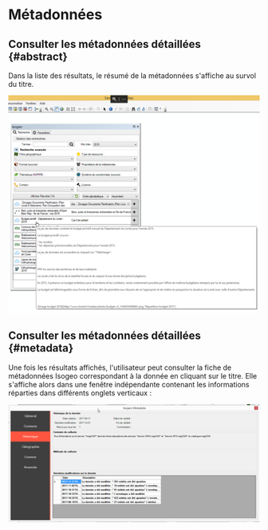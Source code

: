 # Métadonnées

## Consulter les métadonnées détaillées {#abstract}

Dans la liste des résultats, le résumé de la métadonnées s'affiche au survol du titre.

![](../../assets/plugin_ArcMap_result_tooltip_abstract_FR.png)

## Consulter les métadonnées détaillées {#metadata}

Une fois les résultats affichés, l'utilisateur peut consulter la fiche de métadonnées Isogeo correspondant à la donnée en cliquant sur le titre. Elle s'affiche alors dans une fenêtre indépendante contenant les informations réparties dans différents onglets verticaux :

![](../../assets/plugin_ArcMap_metadata_history_FR.png "Consulter la fiche de métadonnées détaillée")